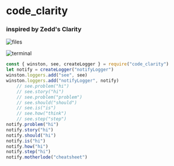 # code_clarity
### inspired by Zedd's Clarity

![files](https://dl.dropbox.com/s/j3dc9g93e6lecqq/files.png)

![terminal](https://dl.dropbox.com/s/qp98hxolw6hsj45/terminal.png)
```js
const { winston, see, createLogger } = require("code_clarity")
let notify = createLogger("notifyLogger")
winston.loggers.add("see", see)
winston.loggers.add("notifyLogger", notify)
    // see.problem("hi")
    // see.story("hi")
    // see.problem("problem")
    // see.should("should")
    // see.is("is")
    // see.how("think")
    // see.step("step")
notify.problem("hi")
notify.story("hi")
notify.should("hi")
notify.is("hi")
notify.how("hi")
notify.step("hi")
notify.motherlode("cheatsheet")
```